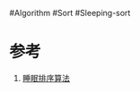 #Algorithm #Sort #Sleeping-sort


# 参考
1. [睡眠排序算法](https://www.cnblogs.com/huangrizhang/p/10911046.html)